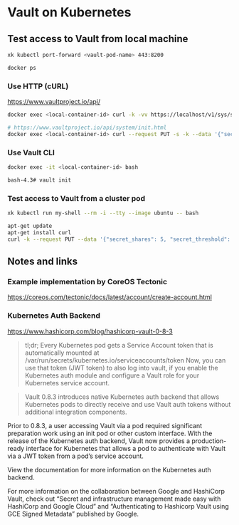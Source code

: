 # Vault on Kubernetes

## Test access to Vault from local machine

```sh
xk kubectl port-forward <vault-pod-name> 443:8200

docker ps
```

### Use HTTP (cURL)

https://www.vaultproject.io/api/

```sh
docker exec <local-container-id> curl -k -vv https://localhost/v1/sys/seal-status/

# https://www.vaultproject.io/api/system/init.html
docker exec <local-container-id> curl --request PUT -s -k --data '{"secret_shares": 5, "secret_threshold": 3}' https://localhost/v1/sys/init
```

### Use Vault CLI

```sh
docker exec -it <local-container-id> bash

bash-4.3# vault init
```

### Test access to Vault from a cluster pod

```bash
xk kubectl run my-shell --rm -i --tty --image ubuntu -- bash

apt-get update
apt-get install curl
curl -k --request PUT --data '{"secret_shares": 5, "secret_threshold": 3}' https://vault-vault:8200/v1/sys/init
```

## Notes and links

### Example implementation by CoreOS Tectonic

https://coreos.com/tectonic/docs/latest/account/create-account.html

### Kubernetes Auth Backend

<https://www.hashicorp.com/blog/hashicorp-vault-0-8-3>

> tl;dr; Every Kubernetes pod gets a Service Account token that is automatically mounted at /var/run/secrets/kubernetes.io/serviceaccounts/token Now, you can use that token (JWT token) to also log into vault, if you enable the Kubernetes auth module and configure a Vault role for your Kubernetes service account.

> Vault 0.8.3 introduces native Kubernetes auth backend that allows Kubernetes pods to directly receive and use Vault auth tokens without additional integration components.

Prior to 0.8.3, a user accessing Vault via a pod required significant preparation work using an init pod or other custom interface. With the release of the Kubernetes auth backend, Vault now provides a production-ready interface for Kubernetes that allows a pod to authenticate with Vault via a JWT token from a pod’s service account.

View the documentation for more information on the Kubernetes auth backend.

For more information on the collaboration between Google and HashiCorp Vault, check out “Secret and infrastructure management made easy with HashiCorp and Google Cloud” and “Authenticating to Hashicorp Vault using GCE Signed Metadata” published by Google.
